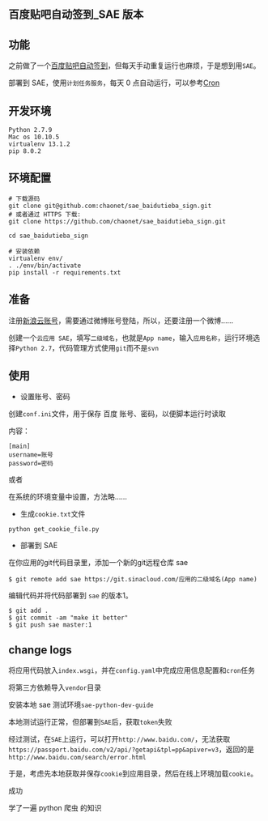 ## 百度贴吧自动签到_SAE 版本

## 功能

之前做了一个[百度贴吧自动签到](https://github.com/chaonet/baidu_tieba_auto_sign)，但每天手动重复运行也麻烦，于是想到用`SAE`。

部署到 SAE，使用`计划任务服务`，每天 0 点自动运行，可以参考[Cron](http://www.sinacloud.com/doc/sae/python/cron.html)

## 开发环境

```
Python 2.7.9
Mac os 10.10.5
virtualenv 13.1.2
pip 8.0.2
```

## 环境配置

```
# 下载源码
git clone git@github.com:chaonet/sae_baidutieba_sign.git
# 或者通过 HTTPS 下载:
git clone https://github.com/chaonet/sae_baidutieba_sign.git

cd sae_baidutieba_sign

# 安装依赖
virtualenv env/
. ./env/bin/activate
pip install -r requirements.txt
```

## 准备

注册[新浪云账号](http://www.sinacloud.com/home/index/faq_detail/doc_id/19.html)，需要通过微博账号登陆，所以，还要注册一个微博……

创建一个`云应用 SAE`，填写`二级域名`，也就是`App name`，输入`应用名称`，运行环境选择`Python 2.7`，代码管理方式使用`git`而不是`svn`

## 使用

- 设置账号、密码

创建`conf.ini`文件，用于保存 百度 账号、密码，以便脚本运行时读取

内容：

```
[main]
username=账号
password=密码
```

或者

在系统的环境变量中设置，方法略……

- 生成`cookie.txt`文件

`python get_cookie_file.py`

- 部署到 SAE

在你应用的git代码目录里，添加一个新的git远程仓库 sae

```
$ git remote add sae https://git.sinacloud.com/应用的二级域名(App name)
```

编辑代码并将代码部署到 `sae` 的版本1。

```
$ git add .
$ git commit -am "make it better"
$ git push sae master:1
```

## change logs

将应用代码放入`index.wsgi`，并在`config.yaml`中完成应用信息配置和`cron`任务

将第三方依赖导入`vendor`目录

安装本地 sae 测试环境`sae-python-dev-guide`

本地测试运行正常，但部署到`SAE`后，获取`token`失败

经过测试，在`SAE`上运行，可以打开`http://www.baidu.com/`，无法获取`https://passport.baidu.com/v2/api/?getapi&tpl=pp&apiver=v3`，返回的是`http://www.baidu.com/search/error.html`

于是，考虑先本地获取并保存`cookie`到应用目录，然后在线上环境加载`cookie`。

成功

学了一遍 python 爬虫 的知识

